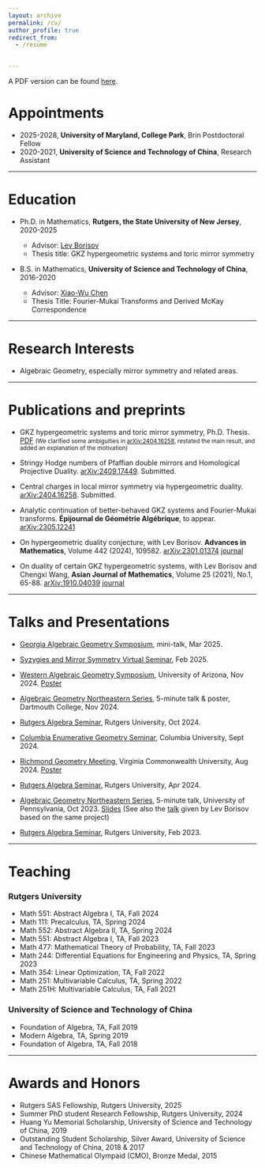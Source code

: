 ```yaml
---
layout: archive
permalink: /cv/
author_profile: true
redirect_from:
  - /resume


---
```




A PDF version can be found [here](https://zengruihan.github.io/files/cv.pdf).



# Appointments

- 2025-2028, **University of Maryland, College Park**, Brin Postdoctoral Fellow
- 2020-2021, **University of Science and Technology of China**, Research Assistant

------------------------------------------------


# Education
- Ph.D. in Mathematics, **Rutgers, the State University of New Jersey**, 2020-2025
   - Advisor: [Lev Borisov](https://sites.math.rutgers.edu/~borisov/)
   - Thesis title: GKZ hypergeometric systems and toric mirror symmetry

- B.S. in Mathematics, **University of Science and Technology of China**, 2016-2020
  - Advisor: [Xiao-Wu Chen](http://home.ustc.edu.cn/~xwchen/)
  - Thesis Title: Fourier-Mukai Transforms and Derived McKay Correspondence
  
------------------------------------------------

# Research Interests

- Algebraic Geometry, especially mirror symmetry and related areas.

------------------------------------------------

# Publications and preprints

- GKZ hypergeometric systems and toric mirror symmetry, Ph.D. Thesis. [PDF](https://zengruihan.github.io/files/thesis.pdf) <small>(We clarified some ambiguities in [arXiv:2404.16258](https://arxiv.org/abs/2404.16258), restated the main result, and added an explanation of the motivation)</small>

- Stringy Hodge numbers of Pfaffian double mirrors and Homological Projective Duality. [arXiv:2409.17449](https://arxiv.org/abs/2409.17449). Submitted.

- Central charges in local mirror symmetry via hypergeometric duality. [arXiv:2404.16258](https://arxiv.org/abs/2404.16258). Submitted.

- Analytic continuation of better-behaved GKZ systems and Fourier-Mukai transforms. **Épijournal de Géométrie Algébrique**, to appear. [arXiv:2305.12241](https://arxiv.org/abs/2305.12241)

- On hypergeometric duality conjecture, with Lev Borisov. **Advances in Mathematics**, Volume 442 (2024), 109582. [arXiv:2301.01374](https://arxiv.org/abs/2301.01374) [journal](https://www.sciencedirect.com/science/article/pii/S0001870824000975)

- On duality of certain GKZ hypergeometric systems, with Lev Borisov and Chengxi Wang, **Asian Journal of Mathematics**, Volume 25 (2021), No.1, 65-88. [arXiv:1910.04039](https://arxiv.org/abs/1910.04039) [journal](https://www.intlpress.com/site/pub/pages/journals/items/ajm/content/vols/0025/0001/a005/index.php)



------------------------------------------------

# Talks and Presentations

- [Georgia Algebraic Geometry Symposium](https://sites.google.com/view/gags2025), mini-talk, Mar 2025.

- [Syzygies and Mirror Symmetry Virtual Seminar](https://sites.google.com/umn.edu/smsseminar?usp=sharing), Feb 2025.

- [Western Algebraic Geometry Symposium](https://sites.google.com/a/wagsymposium.org/current/ua-fall-2024?authuser=0), University of Arizona, Nov 2024. [Poster](https://zengruihan.github.io/files/poster_arizona.pdf)

- [Algebraic Geometry Northeastern Series](https://sites.google.com/site/agneshomepage/dartmouth-2024?authuser=0), 5-minute talk & poster, Dartmouth College, Nov 2024. 

- [Rutgers Algebra Seminar](https://sites.math.rutgers.edu/~weibel/algebra.seminar.html), Rutgers University, Oct 2024.

- [Columbia Enumerative Geometry Seminar](https://www.math.columbia.edu/~ccliu/Seminars/EG_F24.html), Columbia University, Sept 2024.

- [Richmond Geometry Meeting](https://math.vcu.edu/rgm/), Virginia Commonwealth University, Aug 2024. [Poster](https://zengruihan.github.io/files/poster_virginia.pdf)

- [Rutgers Algebra Seminar](https://sites.math.rutgers.edu/~weibel/algebra.seminar.html), Rutgers University, Apr 2024.

- [Algebraic Geometry Northeastern Series](https://sites.google.com/site/agneshomepage/upenn-2023?authuser=0), 5-minute talk, University of Pennsylvania, Oct 2023. [Slides](https://zengruihan.github.io/files/GKZ.pdf) (See also the [talk](https://www.youtube.com/watch?v=3hhRGgBJdZU&t=15s) given by Lev Borisov based on the same project)

- [Rutgers Algebra Seminar](https://sites.math.rutgers.edu/~weibel/algebra.seminar.html), Rutgers University, Feb 2023.

------------------------------------------------

# Teaching

### Rutgers University

- Math 551: Abstract Algebra I, TA, Fall 2024
- Math 111: Precalculus, TA, Spring 2024
- Math 552: Abstract Algebra II, TA, Spring 2024
- Math 551: Abstract Algebra I, TA, Fall 2023
- Math 477: Mathematical Theory of Probability, TA, Fall 2023
- Math 244: Differential Equations for Engineering and Physics, TA, Spring 2023
- Math 354: Linear Optimization, TA, Fall 2022
- Math 251: Multivariable Calculus, TA, Spring 2022
- Math 251H: Multivariable Calculus, TA, Fall 2021

### University of Science and Technology of China

- Foundation of Algebra, TA, Fall 2019
- Modern Algebra, TA, Spring 2019
- Foundation of Algebra, TA, Fall 2018

------------------------------------------------

# Awards and Honors

- Rutgers SAS Fellowship, Rutgers University, 2025
- Summer PhD student Research Fellowship, Rutgers University, 2024
- Huang Yu Memorial Scholarship, University of Science and Technology of China, 2019
- Outstanding Student Scholarship, Silver Award, University of Science and Technology of China, 2018 & 2017
- Chinese Mathematical Olympaid (CMO), Bronze Medal, 2015
